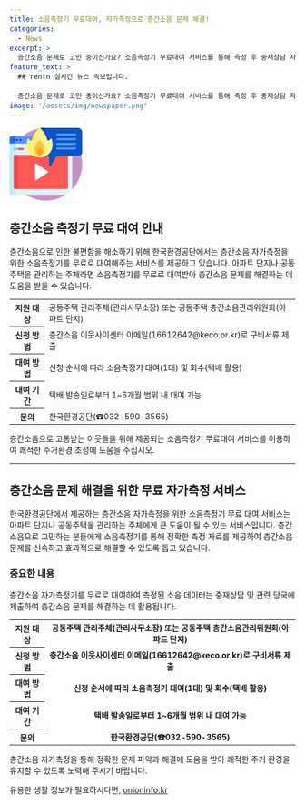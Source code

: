 ```yaml
---
title: 소음측정기 무료대여, 자가측정으로 층간소음 문제 해결!
categories:
  - News
excerpt: >
  층간소음 문제로 고민 중이신가요? 소음측정기 무료대여 서비스를 통해 측정 후 중재상담 자료로 활용하세요. 대상은 관리사무소장이나 층간소음관리위원회며, 이메일로 신청하면 택배로 소음측정기를 받을 수 있습니다. 대여기간은 1~6개월이며, 자세한 사항은 한국환경공단으로 문의하세요. (☎0325903565) 자료출처=정책브리핑 www.korea.kr
feature_text: >
  ## rentn 실시간 뉴스 속보입니다.

  층간소음 문제로 고민 중이신가요? 소음측정기 무료대여 서비스를 통해 측정 후 중재상담 자료로 활용하세요. 대상은 관리사무소장이나 층간소음관리위원회며, 이메일로 신청하면 택배로 소음측정기를 받을 수 있습니다. 대여기간은 1~6개월이며, 자세한 사항은 한국환경공단으로 문의하세요. (☎0325903565) 자료출처=정책브리핑 www.korea.kr
image: '/assets/img/newspaper.png'
---
```


<p><img src="/assets/img/news.png" alt="rentncar 속보" /></p>

<h2 data-ke-size="size26">층간소음 측정기 무료 대여 안내</h2>

<p data-ke-size="size16">층간소음으로 인한 불편함을 해소하기 위해 한국환경공단에서는 층간소음 자가측정을 위한 소음측정기를 무료로 대여해주는 서비스를 제공하고 있습니다. 아파트 단지나 공동주택을 관리하는 주체라면 소음측정기를 무료로 대여받아 층간소음 문제를 해결하는 데 도움을 받을 수 있습니다.</p>

<table>
  <tr>
    <th>지원 대상</th>
    <td>공동주택 관리주체(관리사무소장) 또는 공동주택 층간소음관리위원회(아파트 단지)</td>
  </tr>
  <tr>
    <th>신청 방법</th>
    <td>층간소음 이웃사이센터 이메일(16612642@keco.or.kr)로 구비서류 제출</td>
  </tr>
  <tr>
    <th>대여 방법</th>
    <td>신청 순서에 따라 소음측정기 대여(1대) 및 회수(택배 활용)</td>
  </tr>
  <tr>
    <th>대여 기간</th>
    <td>택배 발송일로부터 1~6개월 범위 내 대여 가능</td>
  </tr>
  <tr>
    <th>문의</th>
    <td>한국환경공단(☎032-590-3565)</td>
  </tr>
</table>

<p data-ke-size="size16">층간소음으로 고통받는 이웃들을 위해 제공되는 소음측정기 무료대여 서비스를 이용하여 쾌적한 주거환경 조성에 도움을 주십시오.</p>

<hr>

<h2 data-ke-size="size26">층간소음 문제 해결을 위한 무료 자가측정 서비스</h2>

<p data-ke-size="size16">한국환경공단에서 제공하는 층간소음 자가측정을 위한 소음측정기 무료 대여 서비스는 아파트 단지나 공동주택을 관리하는 주체에게 큰 도움이 될 수 있는 서비스입니다. 층간소음으로 고민하는 분들에게 소음측정기를 통해 정확한 측정 자료를 제공하여 층간소음 문제를 신속하고 효과적으로 해결할 수 있도록 돕고 있습니다.</p>

<h3>중요한 내용</h3>

<p data-ke-size="size16">층간소음 자가측정기를 무료로 대여하여 측정된 소음 데이터는 중재상담 및 관련 당국에 제출하여 층간소음 문제를 해결하는 데 활용됩니다.</p>

<table>
  <tr>
    <th>지원 대상</th>
    <td style="text-align: center; height: 17px;"><b>공동주택 관리주체(관리사무소장) 또는 공동주택 층간소음관리위원회(아파트 단지)</b></td>
  </tr>
  <tr>
    <th>신청 방법</th>
    <td style="text-align: center; height: 17px;"><b>층간소음 이웃사이센터 이메일(16612642@keco.or.kr)로 구비서류 제출</b></td>
  </tr>
  <tr>
    <th>대여 방법</th>
    <td style="text-align: center; height: 17px;"><b>신청 순서에 따라 소음측정기 대여(1대) 및 회수(택배 활용)</b></td>
  </tr>
  <tr>
    <th>대여 기간</th>
    <td style="text-align: center; height: 17px;"><b>택배 발송일로부터 1~6개월 범위 내 대여 가능</b></td>
  </tr>
  <tr>
    <th>문의</th>
    <td style="text-align: center; height: 17px;"><b>한국환경공단(☎032-590-3565)</b></td>
  </tr>
</table>

<p data-ke-size="size16">층간소음 자가측정을 통해 정확한 문제 파악과 해결에 도움을 받아 쾌적한 주거 환경을 유지할 수 있도록 노력해 주시기 바랍니다.</p>
유용한 생활 정보가 필요하시다면, <a href="https://onioninfo.kr" rel="dofollow">onioninfo.kr</a>


